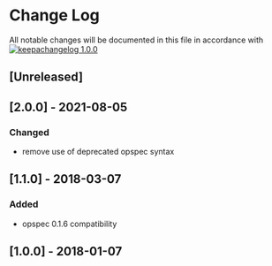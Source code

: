 # Change Log

All notable changes will be documented in this file in accordance with
[![keepachangelog 1.0.0](https://img.shields.io/badge/keepachangelog-1.0.0-brightgreen.svg)](http://keepachangelog.com/en/1.0.0/)

## \[Unreleased]

## \[2.0.0] - 2021-08-05

### Changed

- remove use of deprecated opspec syntax

## \[1.1.0] - 2018-03-07

### Added

- opspec 0.1.6 compatibility

## \[1.0.0] - 2018-01-07

